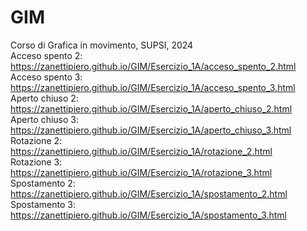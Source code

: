 # GIM
Corso di Grafica in movimento, SUPSI, 2024  
Acceso spento 2: https://zanettipiero.github.io/GIM/Esercizio_1A/acceso_spento_2.html  
Acceso spento 3: https://zanettipiero.github.io/GIM/Esercizio_1A/acceso_spento_3.html  
Aperto chiuso 2: https://zanettipiero.github.io/GIM/Esercizio_1A/aperto_chiuso_2.html  
Aperto chiuso 3: https://zanettipiero.github.io/GIM/Esercizio_1A/aperto_chiuso_3.html  
Rotazione 2: https://zanettipiero.github.io/GIM/Esercizio_1A/rotazione_2.html  
Rotazione 3: https://zanettipiero.github.io/GIM/Esercizio_1A/rotazione_3.html  
Spostamento 2: https://zanettipiero.github.io/GIM/Esercizio_1A/spostamento_2.html  
Spostamento 3: https://zanettipiero.github.io/GIM/Esercizio_1A/spostamento_3.html  
